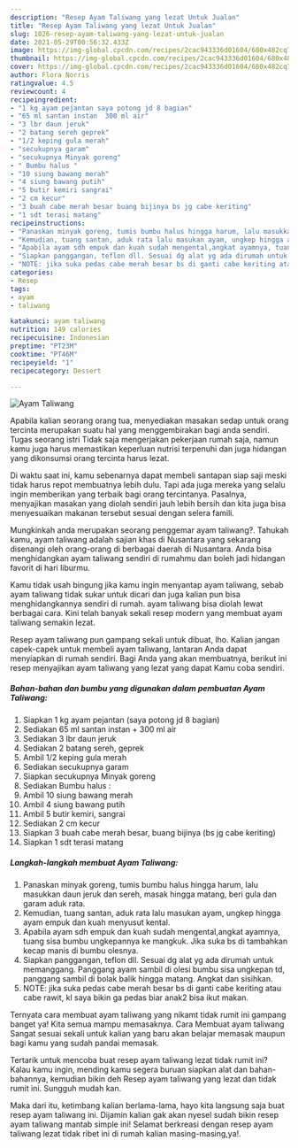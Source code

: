 ```yaml
---
description: "Resep Ayam Taliwang yang lezat Untuk Jualan"
title: "Resep Ayam Taliwang yang lezat Untuk Jualan"
slug: 1026-resep-ayam-taliwang-yang-lezat-untuk-jualan
date: 2021-05-29T00:56:32.433Z
image: https://img-global.cpcdn.com/recipes/2cac943336d01604/680x482cq70/ayam-taliwang-foto-resep-utama.jpg
thumbnail: https://img-global.cpcdn.com/recipes/2cac943336d01604/680x482cq70/ayam-taliwang-foto-resep-utama.jpg
cover: https://img-global.cpcdn.com/recipes/2cac943336d01604/680x482cq70/ayam-taliwang-foto-resep-utama.jpg
author: Flora Norris
ratingvalue: 4.5
reviewcount: 4
recipeingredient:
- "1 kg ayam pejantan saya potong jd 8 bagian"
- "65 ml santan instan  300 ml air"
- "3 lbr daun jeruk"
- "2 batang sereh geprek"
- "1/2 keping gula merah"
- "secukupnya garam"
- "secukupnya Minyak goreng"
- " Bumbu halus "
- "10 siung bawang merah"
- "4 siung bawang putih"
- "5 butir kemiri sangrai"
- "2 cm kecur"
- "3 buah cabe merah besar buang bijinya bs jg cabe keriting"
- "1 sdt terasi matang"
recipeinstructions:
- "Panaskan minyak goreng, tumis bumbu halus hingga harum, lalu masukkan daun jeruk dan sereh, masak hingga matang, beri gula dan garam aduk rata."
- "Kemudian, tuang santan, aduk rata lalu masukan ayam, ungkep hingga ayam empuk dan kuah menyusut kental."
- "Apabila ayam sdh empuk dan kuah sudah mengental,angkat ayamnya, tuang sisa bumbu ungkepannya ke mangkuk. Jika suka bs di tambahkan kecap manis di bumbu olesnya."
- "Siapkan panggangan, teflon dll. Sesuai dg alat yg ada dirumah untuk memanggang. Panggang ayam sambil di olesi bumbu sisa ungkepan td, panggang sambil di bolak balik hingga matang. Angkat dan sisihkan."
- "NOTE: jika suka pedas cabe merah besar bs di ganti cabe keriting atau cabe rawit, kl saya bikin ga pedas biar anak2 bisa ikut makan."
categories:
- Resep
tags:
- ayam
- taliwang

katakunci: ayam taliwang 
nutrition: 149 calories
recipecuisine: Indonesian
preptime: "PT23M"
cooktime: "PT46M"
recipeyield: "1"
recipecategory: Dessert

---
```



![Ayam Taliwang](https://img-global.cpcdn.com/recipes/2cac943336d01604/680x482cq70/ayam-taliwang-foto-resep-utama.jpg)

Apabila kalian seorang orang tua, menyediakan masakan sedap untuk orang tercinta merupakan suatu hal yang menggembirakan bagi anda sendiri. Tugas seorang istri Tidak saja mengerjakan pekerjaan rumah saja, namun kamu juga harus memastikan keperluan nutrisi terpenuhi dan juga hidangan yang dikonsumsi orang tercinta harus lezat.

Di waktu  saat ini, kamu sebenarnya dapat membeli santapan siap saji meski tidak harus repot membuatnya lebih dulu. Tapi ada juga mereka yang selalu ingin memberikan yang terbaik bagi orang tercintanya. Pasalnya, menyajikan masakan yang diolah sendiri jauh lebih bersih dan kita juga bisa menyesuaikan makanan tersebut sesuai dengan selera famili. 



Mungkinkah anda merupakan seorang penggemar ayam taliwang?. Tahukah kamu, ayam taliwang adalah sajian khas di Nusantara yang sekarang disenangi oleh orang-orang di berbagai daerah di Nusantara. Anda bisa menghidangkan ayam taliwang sendiri di rumahmu dan boleh jadi hidangan favorit di hari liburmu.

Kamu tidak usah bingung jika kamu ingin menyantap ayam taliwang, sebab ayam taliwang tidak sukar untuk dicari dan juga kalian pun bisa menghidangkannya sendiri di rumah. ayam taliwang bisa diolah lewat berbagai cara. Kini telah banyak sekali resep modern yang membuat ayam taliwang semakin lezat.

Resep ayam taliwang pun gampang sekali untuk dibuat, lho. Kalian jangan capek-capek untuk membeli ayam taliwang, lantaran Anda dapat menyiapkan di rumah sendiri. Bagi Anda yang akan membuatnya, berikut ini resep menyajikan ayam taliwang yang lezat yang dapat Kamu coba sendiri.

<!--inarticleads1-->

##### Bahan-bahan dan bumbu yang digunakan dalam pembuatan Ayam Taliwang:

1. Siapkan 1 kg ayam pejantan (saya potong jd 8 bagian)
1. Sediakan 65 ml santan instan + 300 ml air
1. Sediakan 3 lbr daun jeruk
1. Sediakan 2 batang sereh, geprek
1. Ambil 1/2 keping gula merah
1. Sediakan secukupnya garam
1. Siapkan secukupnya Minyak goreng
1. Sediakan  Bumbu halus :
1. Ambil 10 siung bawang merah
1. Ambil 4 siung bawang putih
1. Ambil 5 butir kemiri, sangrai
1. Sediakan 2 cm kecur
1. Siapkan 3 buah cabe merah besar, buang bijinya (bs jg cabe keriting)
1. Siapkan 1 sdt terasi matang




<!--inarticleads2-->

##### Langkah-langkah membuat Ayam Taliwang:

1. Panaskan minyak goreng, tumis bumbu halus hingga harum, lalu masukkan daun jeruk dan sereh, masak hingga matang, beri gula dan garam aduk rata.
1. Kemudian, tuang santan, aduk rata lalu masukan ayam, ungkep hingga ayam empuk dan kuah menyusut kental.
1. Apabila ayam sdh empuk dan kuah sudah mengental,angkat ayamnya, tuang sisa bumbu ungkepannya ke mangkuk. Jika suka bs di tambahkan kecap manis di bumbu olesnya.
1. Siapkan panggangan, teflon dll. Sesuai dg alat yg ada dirumah untuk memanggang. Panggang ayam sambil di olesi bumbu sisa ungkepan td, panggang sambil di bolak balik hingga matang. Angkat dan sisihkan.
1. NOTE: jika suka pedas cabe merah besar bs di ganti cabe keriting atau cabe rawit, kl saya bikin ga pedas biar anak2 bisa ikut makan.




Ternyata cara membuat ayam taliwang yang nikamt tidak rumit ini gampang banget ya! Kita semua mampu memasaknya. Cara Membuat ayam taliwang Sangat sesuai sekali untuk kalian yang baru akan belajar memasak maupun bagi kamu yang sudah pandai memasak.

Tertarik untuk mencoba buat resep ayam taliwang lezat tidak rumit ini? Kalau kamu ingin, mending kamu segera buruan siapkan alat dan bahan-bahannya, kemudian bikin deh Resep ayam taliwang yang lezat dan tidak rumit ini. Sungguh mudah kan. 

Maka dari itu, ketimbang kalian berlama-lama, hayo kita langsung saja buat resep ayam taliwang ini. Dijamin kalian gak akan nyesel sudah bikin resep ayam taliwang mantab simple ini! Selamat berkreasi dengan resep ayam taliwang lezat tidak ribet ini di rumah kalian masing-masing,ya!.

